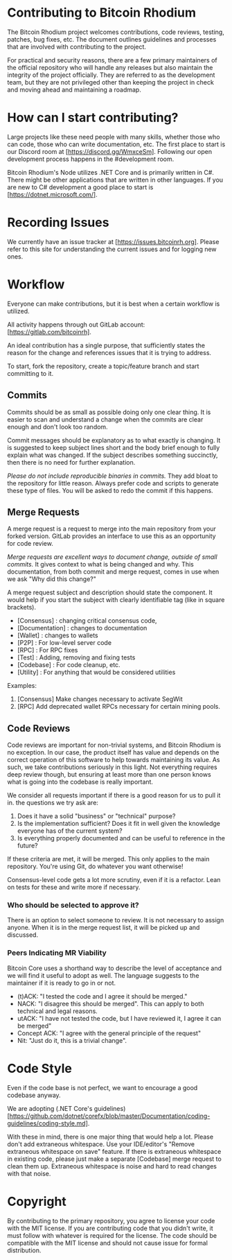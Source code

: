 # Contributing to Bitcoin Rhodium

The Bitcoin Rhodium project welcomes contributions, code reviews, testing, patches, bug fixes, etc. The document outlines guidelines and processes that are involved with contributing to the project.

For practical and security reasons, there are a few primary maintainers of the official repository who will handle any releases but also maintain the integrity of the project officially. They are referred to as the development team, but they are not privileged other than keeping the project in check and moving ahead and maintaining a roadmap.

# How can I start contributing?

Large projects like these need people with many skills, whether those who can code, those who can write documentation, etc. The first place to start is our Discord room at [https://discord.gg/WmxceSm]. Following our open development process happens in the #development room.

Bitcoin Rhodium's Node utilizes .NET Core and is primarily written in C#. There might be other applications that are written in other languages. If you are new to C# development a good place to start is [https://dotnet.microsoft.com/].

# Recording Issues

We currently have an issue tracker at [https://issues.bitcoinrh.org]. Please refer to this site for understanding the current issues and for logging new ones.

# Workflow

Everyone can make contributions, but it is best when a certain workflow is utilized.

All activity happens through out GitLab account: [https://gitlab.com/bitcoinrh].

An ideal contribution has a single purpose, that sufficiently states the reason for the change and references issues that it is trying to address.

To start, fork the repository, create a topic/feature branch and start committing to it.

## Commits

Commits should be as small as possible doing only one clear thing. It is easier to scan and understand a change when the commits are clear enough and don't look too random.

Commit messages should be explanatory as to what exactly is changing. It is suggested to keep subject lines short and the body brief enough to fully explain what was changed. If the subject describes something succinctly, then there is no need for further explanation.

_Please do not include reproducible binaries in commits._ They add bloat to the repository for little reason. Always prefer code and scripts to generate these type of files. You will be asked to redo the commit if this happens.

## Merge Requests

A merge request is a request to merge into the main repository from your forked version. GitLab provides an interface to use this as an opportunity for code review.

_Merge requests are excellent ways to document change, outside of small commits._ It gives context to what is being changed and why. This documentation, from both commit and merge request, comes in use when we ask "Why did this change?"

A merge request subject and description should state the component. It would help if you start the subject with clearly identifiable tag (like in square brackets).

 * [Consensus] : changing critical consensus code,
 * [Documentation] : changes to documentation
 * [Wallet] : changes to wallets
 * [P2P] : For low-level server code
 * [RPC] : For RPC fixes
 * [Test] : Adding, removing and fixing tests
 * [Codebase] : For code cleanup, etc.
 * [Utility] : For anything that would be considered utilities

Examples:

1. [Consensus] Make changes necessary to activate SegWit
2. [RPC] Add deprecated wallet RPCs necessary for certain mining pools.

## Code Reviews

Code reviews are important for non-trivial systems, and Bitcoin Rhodium is no exception. In our case, the product itself has value and depends on the correct operation of this software to help towards maintaining its value. As such, we take contributions seriously in this light. Not everything requires deep review though, but ensuring at least more than one person knows what is going into the codebase is really important.

We consider all requests important if there is a good reason for us to pull it in. the questions we try ask are:

 1. Does it have a solid "business" or "technical" purpose?
 2. Is the implementation sufficient? Does it fit in well given the knowledge everyone has of the current system?
 3. Is everything properly documented and can be useful to reference in the future?

 If these criteria are met, it will be merged. This only applies to the main repository. You're using Git, do whatever you want otherwise!

Consensus-level code gets a lot more scrutiny, even if it is a refactor. Lean on tests for these and write more if necessary.

 ### Who should be selected to approve it?

 There is an option to select someone to review. It is not necessary to assign anyone. When it is in the merge request list, it will be picked up and discussed.

### Peers Indicating MR Viability

Bitcoin Core uses a shorthand way to describe the level of acceptance and we will find it useful to adopt as well. The language suggests to the maintainer if it is ready to go in or not.

 * (t)ACK: "I tested the code and I agree it should be merged."
 * NACK: "I disagree this should be merged". This can apply to both technical and legal reasons.
 * utACK: "I have not tested the code, but I have reviewed it, I agree it can be merged"
 * Concept ACK: "I agree with the general principle of the request"
 * Nit: "Just do it, this is a trivial change".

# Code Style

Even if the code base is not perfect, we want to encourage a good codebase anyway.

We are adopting (.NET Core's guidelines)[https://github.com/dotnet/corefx/blob/master/Documentation/coding-guidelines/coding-style.md].

With these in mind, there is one major thing that would help a lot. Please don't add extraneous whitespace. Use your IDE/editor's "Remove extraneous whitespace on save" feature. If there is extraneous whitespace in existing code, please just make a separate [Codebase] merge request to clean them up. Extraneous whitespace is noise and hard to read changes with that noise.

 # Copyright

 By contributing to the primary repository, you agree to license your code with the MIT license. If you are contributing code that you didn't write, it must follow with whatever is required for the license. The code should be compatible with the MIT license and should not cause issue for formal distribution.